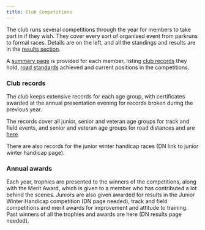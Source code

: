 ```yaml
---
title: Club Competitions
---
```

The club runs several competitions through the year for members to take part in if they wish.  They cover every sort of organised event from parkruns to formal races. Details are on the left, and all the standings and results are in the [results section](http://results.pfrac.co.uk/).

A [summary page](http://results.pfrac.co.uk/Runner%20Pages/) is provided for each member, listing [club records](http://results.pfrac.co.uk/Records/) they hold, [road standards](https://pfrac.chrishodgson.co.uk/about/road-running) achieved and current positions in the competitions.

### Club records

The club keeps extensive records for each age group, with certificates awarded at the annual presentation evening for records broken during the previous year.

The records cover all junior, senior and veteran age groups for track and field events, and senior and veteran age groups for road distances and are [here](http://results.pfrac.co.uk/Records/).

There are also records for the junior winter handicap races (DN link to junior winter handicap page).

### Annual awards

Each year, trophies are presented to the winners of the competitions, along with the Merit Award, which is given to a member who has contributed a lot behind the scenes.  Juniors are also given awarded for results in the Junior Winter Handicap competition (DN page needed), track and field competitions and merit awards for improvement and attitude to training.  Past winners of all the trophies and awards are here (DN results page needed).
